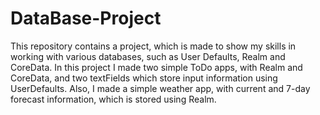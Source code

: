 # DataBase-Project
This repository contains a project, which is made to show my skills in working with various databases, such as User Defaults, Realm and CoreData. In this project I made two simple ToDo apps, with Realm and CoreData, and two textFields which store input information using UserDefaults. Also, I made a simple weather app, with current and 7-day forecast information, which is stored using Realm. 
